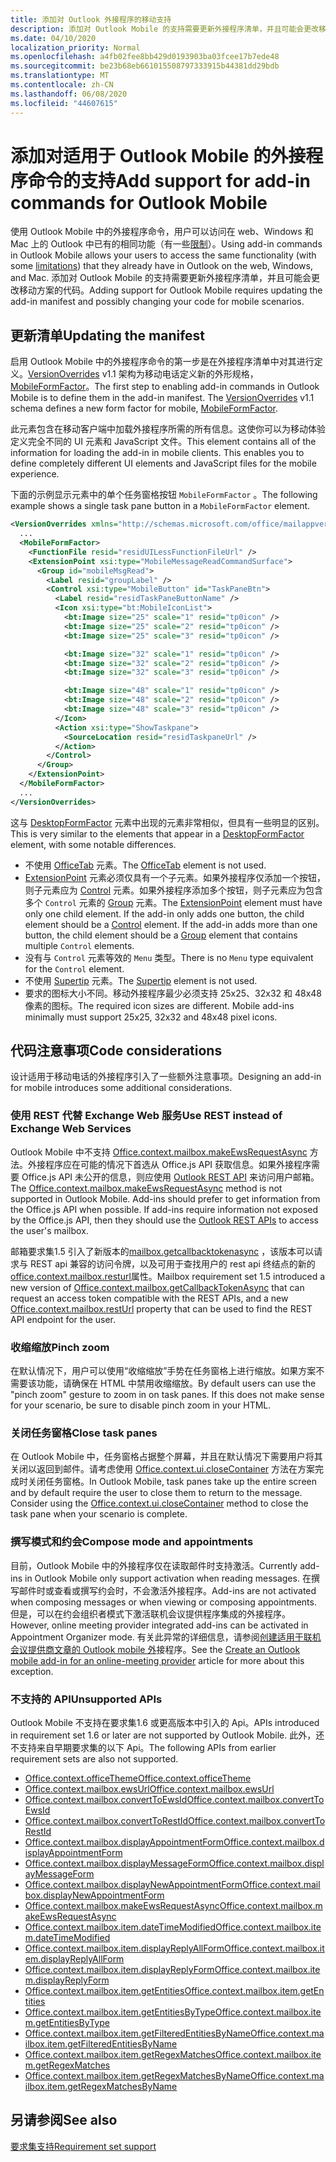 ```yaml
---
title: 添加对 Outlook 外接程序的移动支持
description: 添加对 Outlook Mobile 的支持需要更新外接程序清单，并且可能会更改移动方案的代码。
ms.date: 04/10/2020
localization_priority: Normal
ms.openlocfilehash: a4fb02fee8bb429d0193903ba03fcee17b7ede48
ms.sourcegitcommit: be23b68eb661015508797333915b44381dd29bdb
ms.translationtype: MT
ms.contentlocale: zh-CN
ms.lasthandoff: 06/08/2020
ms.locfileid: "44607615"
---
```

# <a name="add-support-for-add-in-commands-for-outlook-mobile"></a><span data-ttu-id="38662-103">添加对适用于 Outlook Mobile 的外接程序命令的支持</span><span class="sxs-lookup"><span data-stu-id="38662-103">Add support for add-in commands for Outlook Mobile</span></span>

<span data-ttu-id="38662-104">使用 Outlook Mobile 中的外接程序命令，用户可以访问在 web、Windows 和 Mac 上的 Outlook 中已有的相同功能（有一些[限制](#code-considerations)）。</span><span class="sxs-lookup"><span data-stu-id="38662-104">Using add-in commands in Outlook Mobile allows your users to access the same functionality (with some [limitations](#code-considerations)) that they already have in Outlook on the web, Windows, and Mac.</span></span> <span data-ttu-id="38662-105">添加对 Outlook Mobile 的支持需要更新外接程序清单，并且可能会更改移动方案的代码。</span><span class="sxs-lookup"><span data-stu-id="38662-105">Adding support for Outlook Mobile requires updating the add-in manifest and possibly changing your code for mobile scenarios.</span></span>

## <a name="updating-the-manifest"></a><span data-ttu-id="38662-106">更新清单</span><span class="sxs-lookup"><span data-stu-id="38662-106">Updating the manifest</span></span>

<span data-ttu-id="38662-p102">启用 Outlook Mobile 中的外接程序命令的第一步是在外接程序清单中对其进行定义。[VersionOverrides](../reference/manifest/versionoverrides.md) v1.1 架构为移动电话定义新的外形规格，[MobileFormFactor](../reference/manifest/mobileformfactor.md)。</span><span class="sxs-lookup"><span data-stu-id="38662-p102">The first step to enabling add-in commands in Outlook Mobile is to define them in the add-in manifest. The [VersionOverrides](../reference/manifest/versionoverrides.md) v1.1 schema defines a new form factor for mobile, [MobileFormFactor](../reference/manifest/mobileformfactor.md).</span></span>

<span data-ttu-id="38662-p103">此元素包含在移动客户端中加载外接程序所需的所有信息。这使你可以为移动体验定义完全不同的 UI 元素和 JavaScript 文件。</span><span class="sxs-lookup"><span data-stu-id="38662-p103">This element contains all of the information for loading the add-in in mobile clients. This enables you to define completely different UI elements and JavaScript files for the mobile experience.</span></span>

<span data-ttu-id="38662-111">下面的示例显示元素中的单个任务窗格按钮 `MobileFormFactor` 。</span><span class="sxs-lookup"><span data-stu-id="38662-111">The following example shows a single task pane button in a `MobileFormFactor` element.</span></span>

```xml
<VersionOverrides xmlns="http://schemas.microsoft.com/office/mailappversionoverrides/1.1" xsi:type="VersionOverridesV1_1">
  ...
  <MobileFormFactor>
    <FunctionFile resid="residUILessFunctionFileUrl" />
    <ExtensionPoint xsi:type="MobileMessageReadCommandSurface">
      <Group id="mobileMsgRead">
        <Label resid="groupLabel" />
        <Control xsi:type="MobileButton" id="TaskPaneBtn">
          <Label resid="residTaskPaneButtonName" />
          <Icon xsi:type="bt:MobileIconList">
            <bt:Image size="25" scale="1" resid="tp0icon" />
            <bt:Image size="25" scale="2" resid="tp0icon" />
            <bt:Image size="25" scale="3" resid="tp0icon" />

            <bt:Image size="32" scale="1" resid="tp0icon" />
            <bt:Image size="32" scale="2" resid="tp0icon" />
            <bt:Image size="32" scale="3" resid="tp0icon" />

            <bt:Image size="48" scale="1" resid="tp0icon" />
            <bt:Image size="48" scale="2" resid="tp0icon" />
            <bt:Image size="48" scale="3" resid="tp0icon" />
          </Icon>
          <Action xsi:type="ShowTaskpane">
            <SourceLocation resid="residTaskpaneUrl" />
          </Action>
        </Control>
      </Group>
    </ExtensionPoint>
  </MobileFormFactor>
  ...
</VersionOverrides>
```

<span data-ttu-id="38662-112">这与 [DesktopFormFactor](../reference/manifest/desktopformfactor.md) 元素中出现的元素非常相似，但具有一些明显的区别。</span><span class="sxs-lookup"><span data-stu-id="38662-112">This is very similar to the elements that appear in a [DesktopFormFactor](../reference/manifest/desktopformfactor.md) element, with some notable differences.</span></span>

- <span data-ttu-id="38662-113">不使用 [OfficeTab](../reference/manifest/officetab.md) 元素。</span><span class="sxs-lookup"><span data-stu-id="38662-113">The [OfficeTab](../reference/manifest/officetab.md) element is not used.</span></span>
- <span data-ttu-id="38662-p104">[ExtensionPoint](../reference/manifest/extensionpoint.md) 元素必须仅具有一个子元素。如果外接程序仅添加一个按钮，则子元素应为 [Control](../reference/manifest/control.md) 元素。如果外接程序添加多个按钮，则子元素应为包含多个 `Control` 元素的 [Group](../reference/manifest/group.md) 元素。</span><span class="sxs-lookup"><span data-stu-id="38662-p104">The [ExtensionPoint](../reference/manifest/extensionpoint.md) element must have only one child element. If the add-in only adds one button, the child element should be a [Control](../reference/manifest/control.md) element. If the add-in adds more than one button, the child element should be a [Group](../reference/manifest/group.md) element that contains multiple `Control` elements.</span></span>
- <span data-ttu-id="38662-117">没有与 `Control` 元素等效的 `Menu` 类型。</span><span class="sxs-lookup"><span data-stu-id="38662-117">There is no `Menu` type equivalent for the `Control` element.</span></span>
- <span data-ttu-id="38662-118">不使用 [Supertip](../reference/manifest/supertip.md) 元素。</span><span class="sxs-lookup"><span data-stu-id="38662-118">The [Supertip](../reference/manifest/supertip.md) element is not used.</span></span>
- <span data-ttu-id="38662-p105">要求的图标大小不同。移动外接程序最少必须支持 25x25、32x32 和 48x48 像素的图标。</span><span class="sxs-lookup"><span data-stu-id="38662-p105">The required icon sizes are different. Mobile add-ins minimally must support 25x25, 32x32 and 48x48 pixel icons.</span></span>

## <a name="code-considerations"></a><span data-ttu-id="38662-121">代码注意事项</span><span class="sxs-lookup"><span data-stu-id="38662-121">Code considerations</span></span>

<span data-ttu-id="38662-122">设计适用于移动电话的外接程序引入了一些额外注意事项。</span><span class="sxs-lookup"><span data-stu-id="38662-122">Designing an add-in for mobile introduces some additional considerations.</span></span>

### <a name="use-rest-instead-of-exchange-web-services"></a><span data-ttu-id="38662-123">使用 REST 代替 Exchange Web 服务</span><span class="sxs-lookup"><span data-stu-id="38662-123">Use REST instead of Exchange Web Services</span></span>

<span data-ttu-id="38662-p106">Outlook Mobile 中不支持 [Office.context.mailbox.makeEwsRequestAsync](../reference/objectmodel/preview-requirement-set/office.context.mailbox.md#methods) 方法。外接程序应在可能的情况下首选从 Office.js API 获取信息。如果外接程序需要 Office.js API 未公开的信息，则应使用 [Outlook REST API](/outlook/rest/) 来访问用户邮箱。</span><span class="sxs-lookup"><span data-stu-id="38662-p106">The [Office.context.mailbox.makeEwsRequestAsync](../reference/objectmodel/preview-requirement-set/office.context.mailbox.md#methods) method is not supported in Outlook Mobile. Add-ins should prefer to get information from the Office.js API when possible. If add-ins require information not exposed by the Office.js API, then they should use the [Outlook REST APIs](/outlook/rest/) to access the user's mailbox.</span></span>

<span data-ttu-id="38662-127">邮箱要求集1.5 引入了新版本的[mailbox.getcallbacktokenasync](../reference/objectmodel/preview-requirement-set/office.context.mailbox.md#methods) ，该版本可以请求与 REST api 兼容的访问令牌，以及可用于查找用户的 rest api 终结点的新的[office.context.mailbox.resturl](../reference/objectmodel/preview-requirement-set/office.context.mailbox.md#properties)属性。</span><span class="sxs-lookup"><span data-stu-id="38662-127">Mailbox requirement set 1.5 introduced a new version of [Office.context.mailbox.getCallbackTokenAsync](../reference/objectmodel/preview-requirement-set/office.context.mailbox.md#methods) that can request an access token compatible with the REST APIs, and a new [Office.context.mailbox.restUrl](../reference/objectmodel/preview-requirement-set/office.context.mailbox.md#properties) property that can be used to find the REST API endpoint for the user.</span></span>

### <a name="pinch-zoom"></a><span data-ttu-id="38662-128">收缩缩放</span><span class="sxs-lookup"><span data-stu-id="38662-128">Pinch zoom</span></span>

<span data-ttu-id="38662-p107">在默认情况下，用户可以使用“收缩缩放”手势在任务窗格上进行缩放。如果方案不需要该功能，请确保在 HTML 中禁用收缩缩放。</span><span class="sxs-lookup"><span data-stu-id="38662-p107">By default users can use the "pinch zoom" gesture to zoom in on task panes. If this does not make sense for your scenario, be sure to disable pinch zoom in your HTML.</span></span>

### <a name="close-task-panes"></a><span data-ttu-id="38662-131">关闭任务窗格</span><span class="sxs-lookup"><span data-stu-id="38662-131">Close task panes</span></span>

<span data-ttu-id="38662-p108">在 Outlook Mobile 中，任务窗格占据整个屏幕，并且在默认情况下需要用户将其关闭以返回到邮件。请考虑使用 [Office.context.ui.closeContainer](/javascript/api/office/office.ui#closecontainer--) 方法在方案完成时关闭任务窗格。</span><span class="sxs-lookup"><span data-stu-id="38662-p108">In Outlook Mobile, task panes take up the entire screen and by default require the user to close them to return to the message. Consider using the [Office.context.ui.closeContainer](/javascript/api/office/office.ui#closecontainer--) method to close the task pane when your scenario is complete.</span></span>

### <a name="compose-mode-and-appointments"></a><span data-ttu-id="38662-134">撰写模式和约会</span><span class="sxs-lookup"><span data-stu-id="38662-134">Compose mode and appointments</span></span>

<span data-ttu-id="38662-135">目前，Outlook Mobile 中的外接程序仅在读取邮件时支持激活。</span><span class="sxs-lookup"><span data-stu-id="38662-135">Currently add-ins in Outlook Mobile only support activation when reading messages.</span></span> <span data-ttu-id="38662-136">在撰写邮件时或查看或撰写约会时，不会激活外接程序。</span><span class="sxs-lookup"><span data-stu-id="38662-136">Add-ins are not activated when composing messages or when viewing or composing appointments.</span></span> <span data-ttu-id="38662-137">但是，可以在约会组织者模式下激活联机会议提供程序集成的外接程序。</span><span class="sxs-lookup"><span data-stu-id="38662-137">However, online meeting provider integrated add-ins can be activated in Appointment Organizer mode.</span></span> <span data-ttu-id="38662-138">有关此异常的详细信息，请参阅[创建适用于联机会议提供商文章的 Outlook mobile 外](online-meeting.md)接程序。</span><span class="sxs-lookup"><span data-stu-id="38662-138">See the [Create an Outlook mobile add-in for an online-meeting provider](online-meeting.md) article for more about this exception.</span></span>

### <a name="unsupported-apis"></a><span data-ttu-id="38662-139">不支持的 API</span><span class="sxs-lookup"><span data-stu-id="38662-139">Unsupported APIs</span></span>

<span data-ttu-id="38662-140">Outlook Mobile 不支持在要求集1.6 或更高版本中引入的 Api。</span><span class="sxs-lookup"><span data-stu-id="38662-140">APIs introduced in requirement set 1.6 or later are not supported by Outlook Mobile.</span></span> <span data-ttu-id="38662-141">此外，还不支持来自早期要求集的以下 Api。</span><span class="sxs-lookup"><span data-stu-id="38662-141">The following APIs from earlier requirement sets are also not supported.</span></span>

  - [<span data-ttu-id="38662-142">Office.context.officeTheme</span><span class="sxs-lookup"><span data-stu-id="38662-142">Office.context.officeTheme</span></span>](../reference/objectmodel/preview-requirement-set/office.context.md#officetheme-officetheme)
  - [<span data-ttu-id="38662-143">Office.context.mailbox.ewsUrl</span><span class="sxs-lookup"><span data-stu-id="38662-143">Office.context.mailbox.ewsUrl</span></span>](../reference/objectmodel/preview-requirement-set/office.context.mailbox.md#properties)
  - [<span data-ttu-id="38662-144">Office.context.mailbox.convertToEwsId</span><span class="sxs-lookup"><span data-stu-id="38662-144">Office.context.mailbox.convertToEwsId</span></span>](../reference/objectmodel/preview-requirement-set/office.context.mailbox.md#methods)
  - [<span data-ttu-id="38662-145">Office.context.mailbox.convertToRestId</span><span class="sxs-lookup"><span data-stu-id="38662-145">Office.context.mailbox.convertToRestId</span></span>](../reference/objectmodel/preview-requirement-set/office.context.mailbox.md#methods)
  - [<span data-ttu-id="38662-146">Office.context.mailbox.displayAppointmentForm</span><span class="sxs-lookup"><span data-stu-id="38662-146">Office.context.mailbox.displayAppointmentForm</span></span>](../reference/objectmodel/preview-requirement-set/office.context.mailbox.md#methods)
  - [<span data-ttu-id="38662-147">Office.context.mailbox.displayMessageForm</span><span class="sxs-lookup"><span data-stu-id="38662-147">Office.context.mailbox.displayMessageForm</span></span>](../reference/objectmodel/preview-requirement-set/office.context.mailbox.md#methods)
  - [<span data-ttu-id="38662-148">Office.context.mailbox.displayNewAppointmentForm</span><span class="sxs-lookup"><span data-stu-id="38662-148">Office.context.mailbox.displayNewAppointmentForm</span></span>](../reference/objectmodel/preview-requirement-set/office.context.mailbox.md#methods)
  - [<span data-ttu-id="38662-149">Office.context.mailbox.makeEwsRequestAsync</span><span class="sxs-lookup"><span data-stu-id="38662-149">Office.context.mailbox.makeEwsRequestAsync</span></span>](../reference/objectmodel/preview-requirement-set/office.context.mailbox.md#methods)
  - [<span data-ttu-id="38662-150">Office.context.mailbox.item.dateTimeModified</span><span class="sxs-lookup"><span data-stu-id="38662-150">Office.context.mailbox.item.dateTimeModified</span></span>](../reference/objectmodel/preview-requirement-set/office.context.mailbox.item.md#properties)
  - [<span data-ttu-id="38662-151">Office.context.mailbox.item.displayReplyAllForm</span><span class="sxs-lookup"><span data-stu-id="38662-151">Office.context.mailbox.item.displayReplyAllForm</span></span>](../reference/objectmodel/preview-requirement-set/office.context.mailbox.item.md#methods)
  - [<span data-ttu-id="38662-152">Office.context.mailbox.item.displayReplyForm</span><span class="sxs-lookup"><span data-stu-id="38662-152">Office.context.mailbox.item.displayReplyForm</span></span>](../reference/objectmodel/preview-requirement-set/office.context.mailbox.item.md#methods)
  - [<span data-ttu-id="38662-153">Office.context.mailbox.item.getEntities</span><span class="sxs-lookup"><span data-stu-id="38662-153">Office.context.mailbox.item.getEntities</span></span>](../reference/objectmodel/preview-requirement-set/office.context.mailbox.item.md#methods)
  - [<span data-ttu-id="38662-154">Office.context.mailbox.item.getEntitiesByType</span><span class="sxs-lookup"><span data-stu-id="38662-154">Office.context.mailbox.item.getEntitiesByType</span></span>](../reference/objectmodel/preview-requirement-set/office.context.mailbox.item.md#methods)
  - [<span data-ttu-id="38662-155">Office.context.mailbox.item.getFilteredEntitiesByName</span><span class="sxs-lookup"><span data-stu-id="38662-155">Office.context.mailbox.item.getFilteredEntitiesByName</span></span>](../reference/objectmodel/preview-requirement-set/office.context.mailbox.item.md#methods)
  - [<span data-ttu-id="38662-156">Office.context.mailbox.item.getRegexMatches</span><span class="sxs-lookup"><span data-stu-id="38662-156">Office.context.mailbox.item.getRegexMatches</span></span>](../reference/objectmodel/preview-requirement-set/office.context.mailbox.item.md#methods)
  - [<span data-ttu-id="38662-157">Office.context.mailbox.item.getRegexMatchesByName</span><span class="sxs-lookup"><span data-stu-id="38662-157">Office.context.mailbox.item.getRegexMatchesByName</span></span>](../reference/objectmodel/preview-requirement-set/office.context.mailbox.item.md#methods)

## <a name="see-also"></a><span data-ttu-id="38662-158">另请参阅</span><span class="sxs-lookup"><span data-stu-id="38662-158">See also</span></span>

[<span data-ttu-id="38662-159">要求集支持</span><span class="sxs-lookup"><span data-stu-id="38662-159">Requirement set support</span></span>](../reference/requirement-sets/outlook-api-requirement-sets.md#requirement-sets-supported-by-exchange-servers-and-outlook-clients)